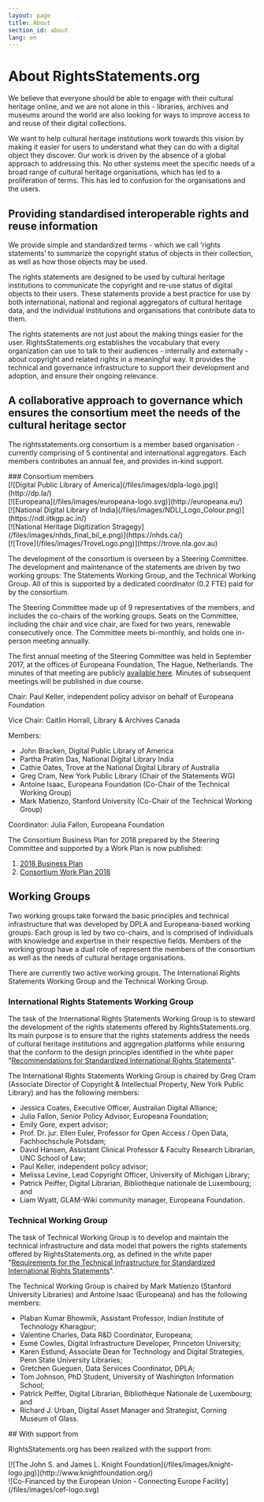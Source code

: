 ```yaml
---
layout: page
title: About
section_id: about
lang: en
---
```


# About RightsStatements.org

We believe that everyone should be able to engage with their cultural heritage online, and we are not alone in this - libraries, archives and museums around the world are also looking for ways to improve access to and reuse of their digital collections.

We want to help cultural heritage institutions work towards this vision by making it easier for users to understand what they can do with a digital object they discover.  Our work is driven by the absence of a global approach to addressing this.  No other systems meet the specific needs of a broad range of cultural heritage organisations, which has led to a proliferation of terms. This has led to confusion for the organisations and the users.

## Providing standardised interoperable rights and reuse information

We provide simple and standardized terms - which we call ‘rights statements’  to summarize the copyright status of objects in their collection, as well as how those objects may be used.

The rights statements are designed to be used by cultural heritage institutions to communicate the copyright and re-use status of digital objects to their users. These statements provide a best practice for use by both  international, national and regional aggregators of cultural heritage data, and the individual institutions and organisations that contribute data to them.

The rights statements are not just about the making things easier for the user.  RightsStatements.org establishes the vocabulary that every organization can use to talk to their audiences - internally and externally - about copyright and related rights in a meaningful way. It provides the technical and governance infrastructure to support their development and adoption, and ensure their on­going relevance.

## A collaborative approach to governance which ensures the consortium meet the needs of the cultural heritage sector

The rightsstatements.org consortium is a member based organisation - currently comprising of 5 continental and international aggregators.  Each members contributes an annual fee, and provides in-kind support.

<div class="box">
### Consortium members

<div class="row centered-text">
<div class="medium-4 columns logo">
[![Digital Public Library of America](/files/images/dpla-logo.jpg)](http://dp.la/)
</div>
<div class="medium-4 columns logo">
[![Europeana](/files/images/europeana-logo.svg)](http://europeana.eu/)
</div>
<div class="medium-4 columns logo">
[![National Digital Library of India](/files/images/NDLI_Logo_Colour.png)](https://ndl.iitkgp.ac.in/)
</div>
</div>
<div class="row centered-text">
<div class="medium-4 columns logo">
[![National Heritage Digitization Stragegy](/files/images/nhds_final_bil_e.png)](https://nhds.ca/)
</div>
<div class="medium-4 columns logo">
[![Trove](/files/images/TroveLogo.png)](https://trove.nla.gov.au)
</div>
<div class="medium-4 columns logo">
</div>
</div>
</div>

The development of the consortium is overseen by a Steering Committee.  The development and maintenance of the statements are driven by two working groups:  The Statements Working Group, and the Technical Working Group.  All of this is supported by a dedicated coordinator (0.2 FTE) paid for by the consortium.

The Steering Committee made up of 9 representatives of the members, and includes the co-chairs of the working groups.  Seats on the Committee, including the chair and vice chair, are fixed for two years, renewable consecutively once.  The Committee meets bi-monthly, and holds one in-person meeting annually.

The first annual meeting of the Steering Committee was held in September 2017, at the offices of Europeana Foundation, The Hague, Netherlands. The minutes of that meeting are publicly [available here](https://docs.google.com/document/d/1FHgxm9YF4ZWBtcDRjfBvcm8SG984cS1bVhPLpmTXQ28/). Minutes of subsequent meetings will be published in due course.

Chair: Paul Keller, independent policy advisor on behalf of Europeana Foundation

Vice Chair: Caitlin Horrall, Library & Archives Canada

Members:
* John Bracken, Digital Public Library of America
* Partha Pratim Das, National Digital Library India
* Cathie Oates, Trove at the National Digital Library of Australia
* Greg Cram, New York Public Library (Chair of the Statements WG)
* Antoine Isaac, Europeana Foundation (Co-Chair of the Technical Working Group)
* Mark Matienzo, Stanford University (Co-Chair of the Technical Working Group)

Coordinator:  Julia Fallon, Europeana Foundation

The Consortium Business Plan for 2018 prepared by the Steering Committee and supported by a Work Plan is now published:

1. [2018 Business Plan](http://bit.ly/2oZQe4m)
2. [Consortium Work Plan 2018](http://bit.ly/2DiEbTS)

## Working Groups

Two working groups take forward the basic principles and  technical infrastructure that was  developed by DPLA and Europeana-based working groups.  Each group is led by two co-chairs, and is comprised of individuals with  knowledge and expertise in their respective fields.  Members of the working group have a dual role of represent the members of the consortium as well as the needs of cultural heritage organisations.  

There are currently two active working groups. The International Rights Statements Working Group and the Technical Working Group.

### International Rights Statements Working Group

The task of the International Rights Statements Working Group is to steward the development of the rights statements offered by RightsStatements.org. Its main purpose is to ensure that the rights statements address the needs of cultural heritage institutions and aggregation platforms while ensuring that the conform to the design principles identified in the white paper "[Recommendations for Standardized International Rights Statements](/en/documentation/rights-statements-white-paper/)".

The International Rights Statements Working Group is chaired by Greg Cram (Associate Director of Copyright & Intellectual Property, New York Public Library) and has the following members:
* Jessica Coates, Executive Officer, Australian Digital Alliance;
* Julia Fallon, Senior Policy Advisor, Europeana Foundation;
* Emily Gore, expert advisor;
* Prof. Dr. jur. Ellen Euler, Professor for Open Access / Open Data, Fachhochschule Potsdam;
* David Hansen, Assistant Clinical Professor & Faculty Research Librarian, UNC School of Law;
* Paul Keller, independent policy advisor;
* Melissa Levine, Lead Copyright Officer, University of Michigan Library;
* Patrick Peiffer, Digital Librarian, Bibliothèque nationale de Luxembourg; and
* Liam Wyatt, GLAM-Wiki community manager, Europeana Foundation.

### Technical Working Group

The task of Technical Working Group is to develop and maintain the technical infrastructure and data model that powers the rights statements offered by RightsStatements.org, as defined in the white paper "[Requirements for the Technical Infrastructure for Standardized International Rights Statements](/en/documentation/technical-white-paper/)".

The Technical Working Group is chaired by Mark Matienzo (Stanford University Libraries) and Antoine Isaac (Europeana) and has the following members:
* Plaban Kumar Bhowmik, Assistant Professor, Indian Institute of Technology Kharagpur;
* Valentine Charles, Data R&D Coordinator, Europeana;
* Esmé Cowles, Digital Infrastructure Developer, Princeton University;
* Karen Estlund, Associate Dean for Technology and Digital Strategies, Penn State University Libraries;
* Gretchen Gueguen, Data Services Coordinator, DPLA;
* Tom Johnson, PhD Student, University of Washington Information School;
* Patrick Peiffer, Digital Librarian, Bibliothèque Nationale de Luxembourg; and
* Richard J. Urban, Digital Asset Manager and Strategist, Corning Museum of Glass.


<div class="box">
## With support from

RightsStatements.org has been realized with the support from:

<div class="row">
<div class="medium-4 columns">
[![The John S. and James L. Knight Foundation](/files/images/knight-logo.jpg)](http://www.knightfoundation.org/)
</div>
<div class="medium-4 columns">
![Co-Financed by the European Union - Connecting Europe Facility](/files/images/cef-logo.svg)
</div>
</div>
